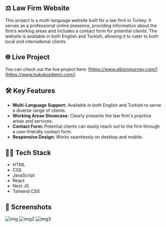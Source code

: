 ## ⚖️ Law Firm Website

This project is a multi-language website built for a law firm in Turkey. It serves as a professional online presence, providing information about the firm’s working areas and includes a contact form for potential clients. The website is available in both English and Turkish, allowing it to cater to both local and international clients.

## 🌐 Live Project
You can check out the live project here: [https://www.albionjourney.com/](https://www.hukukozdemir.com/)


## 🛠 Key Features
- **Multi-Language Support:** Available in both English and Turkish to serve a diverse range of clients.
- **Working Areas Showcase:** Clearly presents the law firm's practice areas and services.
- **Contact Form:** Potential clients can easily reach out to the firm through a user-friendly contact form.
- **Responsive Design:** Works seamlessly on desktop and mobile.


## 🧑‍💻 Tech Stack
- HTML
- CSS
- JavaScript
- React
- Next JS
- Tailwind CSS

## 📸 Screenshots
![img](https://i.imgur.com/Ba8L3iA.png)
![img2](https://i.imgur.com/AQS61ck.png)
![img3](https://i.imgur.com/JpvCtXQ.png)

